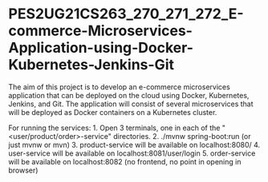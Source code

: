 # PES2UG21CS263_270_271_272_E-commerce-Microservices-Application-using-Docker-Kubernetes-Jenkins-Git
The aim of this project is to develop an e-commerce microservices application that can be deployed on the cloud using Docker, Kubernetes, Jenkins, and Git. The application will consist of several microservices that will be deployed as Docker containers on a Kubernetes cluster.

For running the services:
	1. Open 3 terminals, one in each of the "<user/product/order>-service" directories.
	2. ./mvnw spring-boot:run (or just mvnw or mvn)
	3. product-service will be available on localhost:8080/
	4. user-service will be available on localhost:8081/user/login
	5. order-service will be available on localhost:8082 (no frontend, no point in opening in browser)

